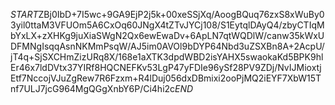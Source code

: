 $START$ZBj0IbD+7I5wc+9GA9EjP2j5k+00xeSSjXq/AoogBQuq76zxS8xWuBy03yil0ttaM3VFUOm5A6CxOq60JNgX4tZTvJYCj108/S1EytqlDAyQ4/zbyCTIqMbYxLX+zXHKg9juXiaSWgN2Qx6ewEwaDv+6ApLN7qtWQDlW/canw35kWxUDFMNgIsqqAsnNKMmPsqW/AJ5im0AVOl9bDYP64Nbd3uZSXBn8A+2AcpU/jT4q+SjSXCHmZizURq8X/168e1aXTK3dpdWBD2isYAHX5swaokaKd5BPK9hlEr46x7ldDVtx37YIRf8HQCNEFKv53LgP47yFDIe96ySf28PV9ZDj/NvIJMioxtjEtf7NccojVJuZgRew7R6Fzxm+R4lDuj056dxDBmixi2ooPjMQ2iEYF7XbW15Tnf7ULJ7jcG964MgQGgXnbY6P/Ci4hi2c$END$